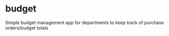 # budget
Simple budget management app for departments to keep track of purchase orders/budget totals
